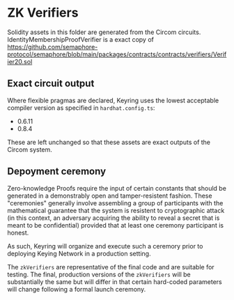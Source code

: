 # ZK Verifiers

Solidity assets in this folder are generated from the Circom circuits. IdentityMembershipProofVerifier is a exact copy of https://github.com/semaphore-protocol/semaphore/blob/main/packages/contracts/contracts/verifiers/Verifier20.sol

## Exact circuit output

Where flexible pragmas are declared, Keyring uses the lowest acceptable compiler version as specified in `hardhat.config.ts`:

- 0.6.11
- 0.8.4

These are left unchanged so that these assets are exact outputs of the Circom system. 

## Depoyment ceremony

Zero-knowledge Proofs require the input of certain constants that should be generated in a demonstrably open and tamper-resistent fashion. These "ceremonies" generally involve assembling a group of participants with the mathematical guarantee that the system is resistent to cryptographic attack (in this context, an adversary acquiring the ability to reveal a secret that is meant to be confidential) provided that at least one ceremony participant is honest. 

As such, Keyring will organize and execute such a ceremory prior to deploying Keying Network in a production setting. 

The `zkVerifiers` are representative of the final code and are suitable for testing. The final, production versions of the `zkVerifiers` will be substantially the same but will differ in that certain hard-coded parameters will change following a formal launch ceremony. 
